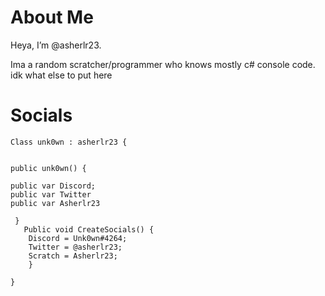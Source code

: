 # About Me

Heya, I’m @asherlr23.

Ima a random scratcher/programmer who knows mostly c# console code.
idk what else to put here

# Socials


    Class unk0wn : asherlr23 {


    public unk0wn() {

    public var Discord;
    public var Twitter
    public var Asherlr23

     }
       Public void CreateSocials() {
        Discord = Unk0wn#4264;
        Twitter = @asherlr23;
        Scratch = Asherlr23;
        }
      
    }




<!---
asherlr23/asherlr23 is a ✨ special ✨ repository because its `README.md` (this file) appears on your GitHub profile.
You can click the Preview link to take a look at your changes.
--->
